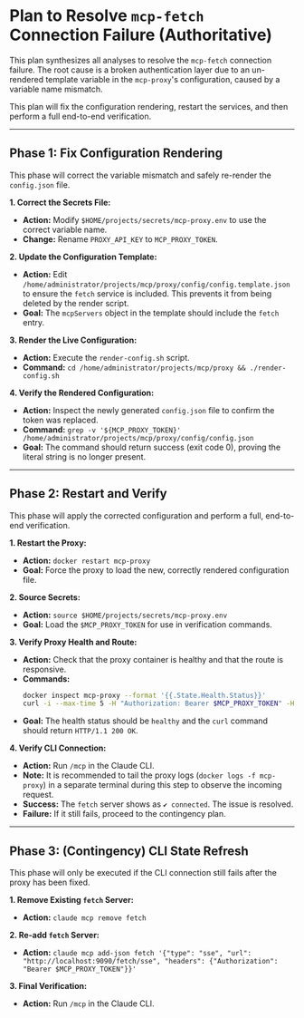 # Plan to Resolve `mcp-fetch` Connection Failure (Authoritative)

This plan synthesizes all analyses to resolve the `mcp-fetch` connection failure. The root cause is a broken authentication layer due to an un-rendered template variable in the `mcp-proxy`'s configuration, caused by a variable name mismatch.

This plan will fix the configuration rendering, restart the services, and then perform a full end-to-end verification.

---

## Phase 1: Fix Configuration Rendering

This phase will correct the variable mismatch and safely re-render the `config.json` file.

**1. Correct the Secrets File:**
   - **Action:** Modify `$HOME/projects/secrets/mcp-proxy.env` to use the correct variable name.
   - **Change:** Rename `PROXY_API_KEY` to `MCP_PROXY_TOKEN`.

**2. Update the Configuration Template:**
   - **Action:** Edit `/home/administrator/projects/mcp/proxy/config/config.template.json` to ensure the `fetch` service is included. This prevents it from being deleted by the render script.
   - **Goal:** The `mcpServers` object in the template should include the `fetch` entry.

**3. Render the Live Configuration:**
   - **Action:** Execute the `render-config.sh` script.
   - **Command:** `cd /home/administrator/projects/mcp/proxy && ./render-config.sh`

**4. Verify the Rendered Configuration:**
   - **Action:** Inspect the newly generated `config.json` file to confirm the token was replaced.
   - **Command:** `grep -v '${MCP_PROXY_TOKEN}' /home/administrator/projects/mcp/proxy/config/config.json`
   - **Goal:** The command should return success (exit code 0), proving the literal string is no longer present.

---

## Phase 2: Restart and Verify

This phase will apply the corrected configuration and perform a full, end-to-end verification.

**1. Restart the Proxy:**
   - **Action:** `docker restart mcp-proxy`
   - **Goal:** Force the proxy to load the new, correctly rendered configuration file.

**2. Source Secrets:**
   - **Action:** `source $HOME/projects/secrets/mcp-proxy.env`
   - **Goal:** Load the `$MCP_PROXY_TOKEN` for use in verification commands.

**3. Verify Proxy Health and Route:**
   - **Action:** Check that the proxy container is healthy and that the route is responsive.
   - **Commands:**
     ```bash
     docker inspect mcp-proxy --format '{{.State.Health.Status}}'
     curl -i --max-time 5 -H "Authorization: Bearer $MCP_PROXY_TOKEN" -H "Accept: text/event-stream" http://localhost:9090/fetch/sse
     ```
   - **Goal:** The health status should be `healthy` and the `curl` command should return `HTTP/1.1 200 OK`.

**4. Verify CLI Connection:**
   - **Action:** Run `/mcp` in the Claude CLI.
   - **Note:** It is recommended to tail the proxy logs (`docker logs -f mcp-proxy`) in a separate terminal during this step to observe the incoming request.
   - **Success:** The `fetch` server shows as `✔ connected`. The issue is resolved.
   - **Failure:** If it still fails, proceed to the contingency plan.

---

## Phase 3: (Contingency) CLI State Refresh

This phase will only be executed if the CLI connection still fails after the proxy has been fixed.

**1. Remove Existing `fetch` Server:**
   - **Action:** `claude mcp remove fetch`

**2. Re-add `fetch` Server:**
   - **Action:** `claude mcp add-json fetch '{"type": "sse", "url": "http://localhost:9090/fetch/sse", "headers": {"Authorization": "Bearer $MCP_PROXY_TOKEN"}}'`

**3. Final Verification:**
   - **Action:** Run `/mcp` in the Claude CLI.
